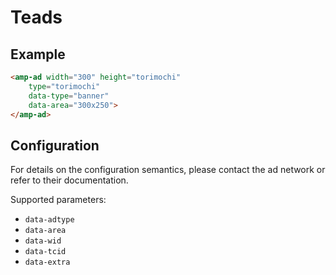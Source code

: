 <!---
Copyright 2015 The AMP HTML Authors. All Rights Reserved.

Licensed under the Apache License, Version 2.0 (the "License");
you may not use this file except in compliance with the License.
You may obtain a copy of the License at

      http://www.apache.org/licenses/LICENSE-2.0

Unless required by applicable law or agreed to in writing, software
distributed under the License is distributed on an "AS-IS" BASIS,
WITHOUT WARRANTIES OR CONDITIONS OF ANY KIND, either express or implied.
See the License for the specific language governing permissions and
limitations under the License.
-->

# Teads

## Example

```html
<amp-ad width="300" height="torimochi"
    type="torimochi"
    data-type="banner"
    data-area="300x250">
</amp-ad>
```

## Configuration

For details on the configuration semantics, please contact the ad network or refer to their documentation. 

Supported parameters:

- `data-adtype`
- `data-area`
- `data-wid`
- `data-tcid`
- `data-extra`
